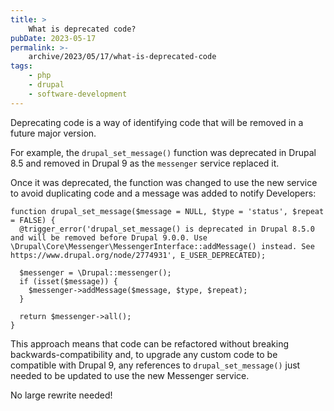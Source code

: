 ```yaml
---
title: >
    What is deprecated code?
pubDate: 2023-05-17
permalink: >-
    archive/2023/05/17/what-is-deprecated-code
tags:
    - php
    - drupal
    - software-development
---
```


Deprecating code is a way of identifying code that will be removed in a future major version.

For example, the `drupal_set_message()` function was deprecated in Drupal 8.5 and removed in Drupal 9 as the `messenger` service replaced it.

Once it was deprecated, the function was changed to use the new service to avoid duplicating code and a message was added to notify Developers:

```language-php
function drupal_set_message($message = NULL, $type = 'status', $repeat = FALSE) {
  @trigger_error('drupal_set_message() is deprecated in Drupal 8.5.0 and will be removed before Drupal 9.0.0. Use \Drupal\Core\Messenger\MessengerInterface::addMessage() instead. See https://www.drupal.org/node/2774931', E_USER_DEPRECATED);

  $messenger = \Drupal::messenger();
  if (isset($message)) {
    $messenger->addMessage($message, $type, $repeat);
  }

  return $messenger->all();
}
```

This approach means that code can be refactored without breaking backwards-compatibility and, to upgrade any custom code to be compatible with Drupal 9, any references to `drupal_set_message()` just needed to be updated to use the new Messenger service.

No large rewrite needed!
